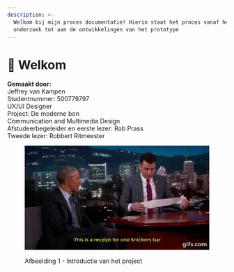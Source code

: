 ```yaml
---
description: >-
  Welkom bij mijn proces documentatie! Hierin staat het proces vanaf het
  onderzoek tot aan de ontwikkelingen van het prototype
---
```


# 👋 Welkom

**Gemaakt door:**\
Jeffrey van Kampen\
Studentnummer: 500779797 \
UX/UI Designer\
Project: De moderne bon\
Communication and Multimedia Design\
Afstudeerbegeleider en eerste lezer: Rob Prass\
Tweede lezer: Robbert Ritmeester



<figure><img src=".gitbook/assets/J6RMGJ.gif" alt=""><figcaption><p>Afbeelding 1 - Introductie van het project</p></figcaption></figure>
